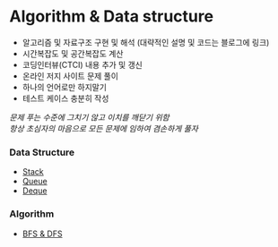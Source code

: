 # Algorithm & Data structure
* 알고리즘 및 자료구조 구현 및 해석 (대략적인 설명 및 코드는 블로그에 링크)
* 시간복잡도 및 공간복잡도 계산
* 코딩인터뷰(CTCI) 내용 추가 및 갱신
* 온라인 저지 사이트 문제 풀이
* 하나의 언어로만 하지말기
* 테스트 케이스 충분히 작성

_문제 푸는 수준에 그치기 않고 이치를 깨닫기 위함_  
_항상 초심자의 마음으로 모든 문제에 임하여 겸손하게 풀자_

### Data Structure
* [ Stack ](http://pasudo123.tistory.com/96?category=744505)
* [ Queue ](http://pasudo123.tistory.com/100?category=744505)
* [ Deque ](http://pasudo123.tistory.com/106?category=744505)

### Algorithm
* [ BFS & DFS ](http://pasudo123.tistory.com/103?category=744505)
